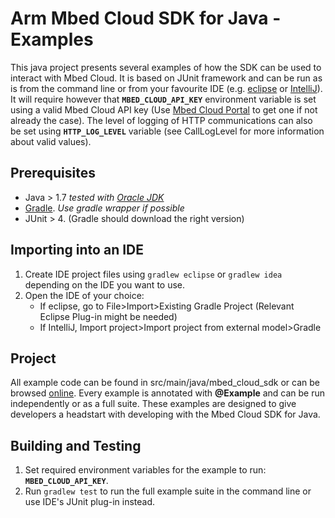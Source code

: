# Arm Mbed Cloud SDK for Java - Examples

This java project presents several examples of how the SDK can be used to interact with Mbed Cloud.
It is based on JUnit framework and can be run as is from the command line or from your favourite IDE (e.g. [eclipse](https://www.eclipse.org/) or [IntelliJ](https://www.jetbrains.com/idea/)).
It will require however that **`MBED_CLOUD_API_KEY`** environment variable is set using a valid Mbed Cloud API key (Use [Mbed Cloud Portal](https://portal.mbedcloud.com/) to get one if not already the case).
The level of logging of HTTP communications can also be set using **`HTTP_LOG_LEVEL`** variable (see CallLogLevel for more information about valid values).

## Prerequisites
* Java > 1.7   _tested with [Oracle JDK](http://www.oracle.com/technetwork/java/javase/downloads/index.html)_
* [Gradle](https://gradle.org/). _Use gradle wrapper if possible_
* JUnit > 4. (Gradle should download the right version)


## Importing into an IDE
1. Create IDE project files using ```gradlew eclipse``` or ```gradlew idea``` depending on the IDE you want to use.
2. Open the IDE of your choice:
    * If eclipse, go to File>Import>Existing Gradle Project (Relevant Eclipse Plug-in might be needed)
    * If IntelliJ, Import project>Import project from external model>Gradle

## Project
All example code can be found in src/main/java/mbed_cloud_sdk or can be browsed [online](https://armmbed.github.io/mbed-cloud-sdk-java/examples).
Every example is annotated with **@Example** and can be run independently or as a full suite.
These examples are designed to give developers a headstart with developing with the Mbed Cloud SDK for Java.


## Building and Testing
1. Set required environment variables for the example to run:  **`MBED_CLOUD_API_KEY`**.
2. Run ```gradlew test``` to run the full example suite in the command line or use IDE's JUnit plug-in instead.
